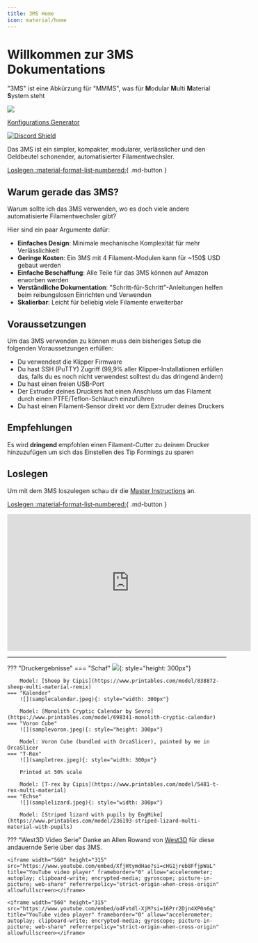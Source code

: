 ```yaml
---
title: 3MS Home
icon: material/home
---
```


# Willkommen zur 3MS Dokumentations

"3MS" ist eine Abkürzung für "MMMS", was für **M**odular **M**ulti **M**aterial **S**ystem steht

[![](https://media.printables.com/media/prints/1108644/images/9216280_de984a65-3c50-48c9-8b65-210f846f8b18_b5b7545c-3eb9-4bc8-a6c5-dec8cb7aa465/thumbs/inside/1600x1200/png/screenshot-2025-03-14-at-72728-am.webp)](https://www.printables.com/model/1108644-beta-3home-3ms-hybrid-official-modular-enclosure)

[Konfigurations Generator](https://forked-lined-hour.anvil.app/)

[![Discord Shield](https://discord.com/api/guilds/1307104511663411210/widget.png?style=banner2)](https://discord.gg/ekqxDhdGCg)

Das 3MS ist ein simpler, kompakter, modularer, verlässlicher und den Geldbeutel schonender, automatisierter Filamentwechsler.

[Loslegen :material-format-list-numbered:](instructions.de.md){ .md-button }

## Warum gerade das 3MS?

Warum sollte ich das 3MS verwenden, wo es doch viele andere automatisierte Filamentwechsler gibt?

Hier sind ein paar Argumente dafür:

- **Einfaches Design**: Minimale mechanische Komplexität für mehr Verlässlichkeit
- **Geringe Kosten**: Ein 3MS mit 4 Filament-Modulen kann für ~150$ USD gebaut werden
- **Einfache Beschaffung**: Alle Teile für das 3MS können auf Amazon erworben werden
- **Verständliche Dokumentation**: "Schritt-für-Schritt"-Anleitungen helfen beim reibungslosen Einrichten und Verwenden
- **Skalierbar**: Leicht für beliebig viele Filamente erweiterbar

## Voraussetzungen

Um das 3MS verwenden zu können muss dein bisheriges Setup die folgenden Voraussetzungen erfüllen:

- Du verwendest die Klipper Firmware
- Du hast SSH (PuTTY) Zugriff (99,9% aller Klipper-Installationen erfüllen das, falls du es noch nicht verwendest solltest du das dringend ändern)
- Du hast einen freien USB-Port
- Der Extruder deines Druckers hat einen Anschluss um das Filament durch einen PTFE/Teflon-Schlauch einzuführen
- Du hast einen Filament-Sensor direkt vor dem Extruder deines Druckers

## Empfehlungen

Es wird **dringend** empfohlen einen Filament-Cutter zu deinem Drucker hinzuzufügen um sich das Einstellen des Tip Formings zu sparen

## Loslegen

Um mit dem 3MS loszulegen schau dir die [Master Instructions](instructions.de.md) an.

[Loslegen :material-format-list-numbered:](instructions.de.md){ .md-button }

<iframe width="560" height="315"  src="https://www.youtube.com/embed/p-0RshsVmOk?si=rx554jrZFm6iZ0TR" title="YouTube video player" frameborder="0" allow="accelerometer; autoplay; clipboard-write; encrypted-media; gyroscope; picture-in-picture; web-share" referrerpolicy="strict-origin-when-cross-origin" allowfullscreen></iframe>

---

??? "Druckergebnisse"
    === "Schaf" 
        ![](samplesheep.jpeg){: style="height: 300px"}

        Model: [Sheep by Cipis](https://www.printables.com/model/838872-sheep-multi-material-remix)
    === "Kalender"
        ![](samplecalendar.jpeg){: style="width: 300px"}

        Model: [Monolith Cryptic Calendar by Sevro](https://www.printables.com/model/698341-monolith-cryptic-calendar)
    === "Voron Cube"
        ![](samplevoron.jpeg){: style="height: 300px"}

        Model: Voron Cube (bundled with OrcaSlicer), painted by me in OrcaSlicer
    === "T-Rex"
        ![](sampletrex.jpeg){: style="width: 300px"}

        Printed at 50% scale

        Model: [T-rex by Cipis](https://www.printables.com/model/5481-t-rex-multi-material)
    === "Echse"
        ![](samplelizard.jpeg){: style="width: 300px"}

        Model: [Striped lizard with pupils by EngMike](https://www.printables.com/model/236193-striped-lizard-multi-material-with-pupils)

??? "West3D Video Serie"
    Danke an Allen Rowand von [West3D](https://west3d.com/) für diese andauernde Serie über das 3MS.
    
    <iframe width="560" height="315" src="https://www.youtube.com/embed/XfjHtymdHao?si=cHG1jreb8FfjpWaL" title="YouTube video player" frameborder="0" allow="accelerometer; autoplay; clipboard-write; encrypted-media; gyroscope; picture-in-picture; web-share" referrerpolicy="strict-origin-when-cross-origin" allowfullscreen></iframe>

    <iframe width="560" height="315" src="https://www.youtube.com/embed/o4Fvtdl-XjM?si=16Prr2Djn4XP0n6q" title="YouTube video player" frameborder="0" allow="accelerometer; autoplay; clipboard-write; encrypted-media; gyroscope; picture-in-picture; web-share" referrerpolicy="strict-origin-when-cross-origin" allowfullscreen></iframe>